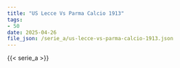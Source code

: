 ```yaml
---
title: "US Lecce Vs Parma Calcio 1913"
tags:
- 50
date: 2025-04-26
file_json: /serie_a/us-lecce-vs-parma-calcio-1913.json
---
```


{{< serie_a >}}
